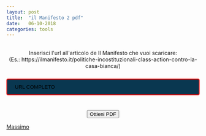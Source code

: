 ```yaml
---
layout: post
title:  "il Manifesto 2 pdf"
date:   06-10-2018
categories: tools
---
```

<br />

<script type="text/javascript" src="../js/jquery-3.3.1.min.js"></script>
<script type="text/javascript" src="../js/manifesto.js"></script>

<style> 
input[type=text] {
    width: 100%;
    padding: 12px 20px;
    margin: 8px 0;
    box-sizing: border-box;
    border: 2px solid red;
    border-radius: 4px;
    background-color: #093750;
}
</style>

<center>
	Inserisci l'url all'articolo de Il Manifesto che vuoi scaricare: <br>
	(Es.: https://ilmanifesto.it/politiche-incostituzionali-class-action-contro-la-casa-bianca/)<br><br>
<form id="frm1">
  <input type="text" name="fname" value="URL COMPLETO"><br>
</form>
<br>
<button onclick="myFunction()">Ottieni PDF</button>
</center>

<p id="link"></p>

<script>
function myFunction() {
    var x = document.getElementById("frm1");
    var text = "";
    var i;
    for (i = 0; i < x.length ;i++) {
        text += x.elements[i].value;
    }
    link2pdf(text);
}
</script>

  
[Massimo](https://twitter.com/massimobedini)
